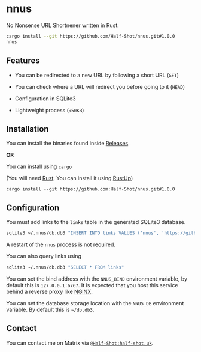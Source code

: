 # nnus

No Nonsense URL Shortnener written in Rust.

```sh
cargo install --git https://github.com/Half-Shot/nnus.git#1.0.0
nnus
```

## Features

- You can be redirected to a new URL by following a short URL (`GET`)
- You can check where a URL will redirect you before going to it (`HEAD`)

- Configuration in SQLite3
- Lightweight process (`<50KB`)


## Installation

You can install the binaries found inside [Releases](https://github.com/Half-Shot/nnus/releases).

**OR**

You can install using `cargo`

(You will need [Rust](https://www.rust-lang.org/). You can install it using [RustUp](https://rustup.rs/))

``cargo install --git https://github.com:Half-Shot/nnus.git#1.0.0``

## Configuration

You must add links to the `links` table in the generated SQLite3 database.

```sh
sqlite3 ~/.nnus/db.db3 "INSERT INTO links VALUES ('nnus', 'https://github.com/Half-Shot/nnus')"
```

A restart of the `nnus` process is not required.

You can also query links using

```sh
sqlite3 ~/.nnus/db.db3 "SELECT * FROM links"
```

You can set the bind address with the `NNUS_BIND` environment variable, by default this is `127.0.0.1:6767`. It is expected that you host this service behind a 
reverse proxy like [NGINX](https://www.nginx.com/).

You can set the database storage location with the `NNUS_DB` environment variable. By default this is `~/db.db3`.

## Contact

You can contact me on Matrix via [`@Half-Shot:half-shot.uk`](https://matrix.to/#/@Half-Shot:half-shot.uk).
